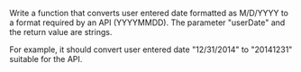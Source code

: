 Write a function that converts user entered date formatted as M/D/YYYY to a format required by an API (YYYYMMDD). The parameter "userDate" and the return value are strings.

For example, it should convert user entered date "12/31/2014" to "20141231" suitable for the API.
